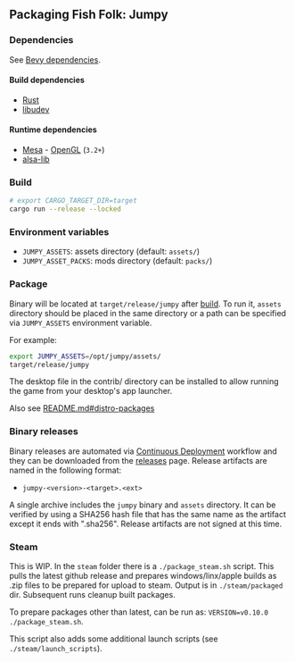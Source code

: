 ## Packaging Fish Folk: Jumpy

### Dependencies

See [Bevy dependencies](https://github.com/bevyengine/bevy/blob/main/docs/linux_dependencies.md).

#### Build dependencies

- [Rust](https://www.rust-lang.org/tools/install)
- [libudev](https://www.freedesktop.org/software/systemd/man/libudev.html)

#### Runtime dependencies

- [Mesa](https://www.mesa3d.org/) - [OpenGL](https://www.opengl.org) (`3.2+`)
- [alsa-lib](https://github.com/alsa-project/alsa-lib)

### Build

```sh
# export CARGO_TARGET_DIR=target
cargo run --release --locked
```

### Environment variables

- `JUMPY_ASSETS`: assets directory (default: `assets/`)
- `JUMPY_ASSET_PACKS`: mods directory (default: `packs/`)

### Package

Binary will be located at `target/release/jumpy` after [build](#build). To run it, `assets` directory should be placed in the same directory or a path can be specified via `JUMPY_ASSETS` environment variable.

For example:

```sh
export JUMPY_ASSETS=/opt/jumpy/assets/
target/release/jumpy
```

The desktop file in the contrib/ directory can be installed to allow running the game from your desktop's app launcher.

Also see [README.md#distro-packages](./README.md#distro-packages)

### Binary releases

Binary releases are automated via [Continuous Deployment](./.github/workflows/release.yml) workflow and they can be downloaded from the [releases](https://github.com/fishfolks/jumpy/releases) page. Release artifacts are named in the following format:

- `jumpy-<version>-<target>.<ext>`

A single archive includes the `jumpy` binary and `assets` directory. It can be verified by using a SHA256 hash file that has the same name as the artifact except it ends with ".sha256". Release artifacts are not signed at this time.

### Steam

This is WIP. In the `steam` folder there is a `./package_steam.sh` script. This pulls the latest github release and prepares windows/linx/apple builds as .zip files to be prepared for upload to steam. Output is in `./steam/packaged` dir. Subsequent runs cleanup built packages.

To prepare packages other than latest, can be run as: `VERSION=v0.10.0 ./package_steam.sh`.

This script also adds some additional launch scripts (see `./steam/launch_scripts`).
